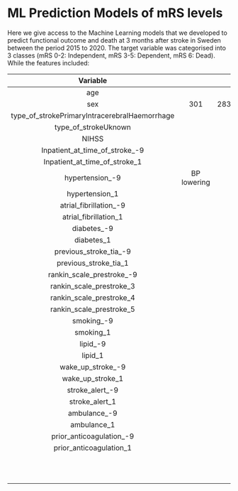 # ML Prediction Models of mRS levels
Here we give access to the Machine Learning models that we developed to predict functional outcome and death at 3 months after stroke in Sweden between the period 2015 to 2020. The target variable was categorised into 3 classes (mRS 0-2: Independent, mRS 3-5: Dependent, mRS 6: Dead). While the features included:

| Variable |  |  |
| :---:   | :---: | :---: |
| age   |  |  |
| sex | 301   | 283   |
| type_of_strokePrimaryIntracerebralHaemorrhage |    |  |
| type_of_strokeUknown |     |  |
|NIHSS  |    |  |
| Inpatient_at_time_of_stroke_-9 |    |  |
| Inpatient_at_time_of_stroke_1 |     |  |
| hypertension_-9 |  BP lowering   | |
| hypertension_1 |   |  |
| atrial_fibrillation_-9 |    |  |
| atrial_fibrillation_1 |     |     |
| diabetes_-9 |     |     |
| diabetes_1 |     |     |
| previous_stroke_tia_-9 |     |     |
| previous_stroke_tia_1 |     |     |
| rankin_scale_prestroke_-9 |     |     |
| rankin_scale_prestroke_3 |     |     |
| rankin_scale_prestroke_4|     |     |
| rankin_scale_prestroke_5 |     |     |                   
| smoking_-9 |     |     | 
| smoking_1 |     |     | 
| lipid_-9 |     |     | 
| lipid_1 |     |     | 
| wake_up_stroke_-9 |     |     | 
| wake_up_stroke_1 |     |     | 
| stroke_alert_-9 |     |     | 
| stroke_alert_1 |     |     | 
| ambulance_-9 |     |     | 
| ambulance_1 |     |     | 
| prior_anticoagulation_-9 |     |     | 
| prior_anticoagulation_1 |     |     | 
|  |     |     | 
|  |     |     | 
|  |     |     | 
|  |     |     | 
|  |     |     | 
|  |     |     | 
|  |     |     | 
|  |     |     | 
|  |     |     | 
|  |     |     | 
|  |     |     | 

                  
                  
                  
                  
                  
                  
                
